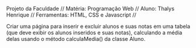 Projeto da Faculdade //
Matéria: Programação Web //
Aluno: Thalys Henrique //
Ferramentas: HTML, CSS e Javascript //

Criar uma página para inserir e excluir alunos e suas notas em uma tabela (que deve exibir os alunos inseridos e suas notas), calculando a média delas usando o método calculaMedia() da classe Aluno.
